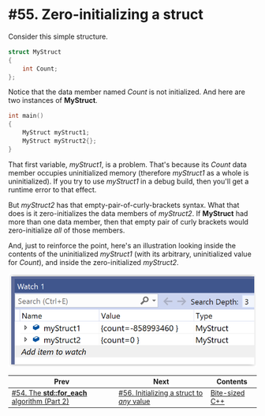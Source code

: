 # #55. Zero-initializing a struct

Consider this simple structure.

```cpp
struct MyStruct
{
    int Count;
};
```

Notice that the data member named *Count* is not initialized. And here are two instances of **MyStruct**.

```cpp
int main()
{
    MyStruct myStruct1;
    MyStruct myStruct2{};
}
```

That first variable, *myStruct1*, is a problem. That's because its *Count* data member occupies uninitialized memory (therefore *myStruct1* as a whole is uninitialized). If you try to use *myStruct1* in a debug build, then you'll get a runtime error to that effect.

But *myStruct2* has that empty-pair-of-curly-brackets syntax. What that does is it zero-initializes the data members of *myStruct2*. If **MyStruct** had more than one data member, then that empty pair of curly brackets would zero-initialize *all* of those members.

And, just to reinforce the point, here's an illustration looking inside the contents of the uninitialized *myStruct1* (with its arbitrary, uninitialized value for *Count*), and inside the zero-initialized *myStruct2*.

![The contents of myStruct1 are abitrary; while the contents of myStruct2 are zeroed](images/uninitialized-struct-variable.png)

|Prev|Next|Contents|
|-|-|-|
|[#54. The **std::for_each** algorithm (Part 2)](054.md)|[#56. Initializing a struct to *any* value](056.md)|[Bite-sized C++](../README.md)|
